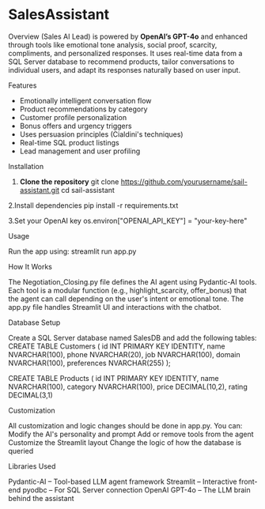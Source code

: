 # SalesAssistant
Overview
(Sales AI Lead) is powered by **OpenAI’s GPT-4o** and enhanced through tools like emotional tone analysis, social proof, scarcity, compliments, and personalized responses. It uses real-time data from a SQL Server database to recommend products, tailor conversations to individual users, and adapt its responses naturally based on user input.

Features
- Emotionally intelligent conversation flow  
- Product recommendations by category  
- Customer profile personalization  
- Bonus offers and urgency triggers  
- Uses persuasion principles (Cialdini's techniques)  
- Real-time SQL product listings  
- Lead management and user profiling  

Installation

1. **Clone the repository**
   git clone https://github.com/yourusername/sail-assistant.git
   cd sail-assistant

2.Install dependencies
pip install -r requirements.txt

3.Set your OpenAI key
os.environ["OPENAI_API_KEY"] = "your-key-here"

Usage

Run the app using: streamlit run app.py

How It Works

The Negotiation_Closing.py file defines the AI agent using Pydantic-AI tools. Each tool is a modular function (e.g., highlight_scarcity, offer_bonus) that the agent can call depending on the user's intent or emotional tone.
The app.py file handles Streamlit UI and interactions with the chatbot.

Database Setup

Create a SQL Server database named SalesDB and add the following tables:
CREATE TABLE Customers (
    id INT PRIMARY KEY IDENTITY,
    name NVARCHAR(100),
    phone NVARCHAR(20),
    job NVARCHAR(100),
    domain NVARCHAR(100),
    preferences NVARCHAR(255)
);

CREATE TABLE Products (
    id INT PRIMARY KEY IDENTITY,
    name NVARCHAR(100),
    category NVARCHAR(100),
    price DECIMAL(10,2),
    rating DECIMAL(3,1)

Customization

All customization and logic changes should be done in app.py.
You can:
Modify the AI's personality and prompt
Add or remove tools from the agent
Customize the Streamlit layout
Change the logic of how the database is queried

Libraries Used

Pydantic-AI – Tool-based LLM agent framework
Streamlit – Interactive front-end
pyodbc – For SQL Server connection
OpenAI GPT-4o – The LLM brain behind the assistant

